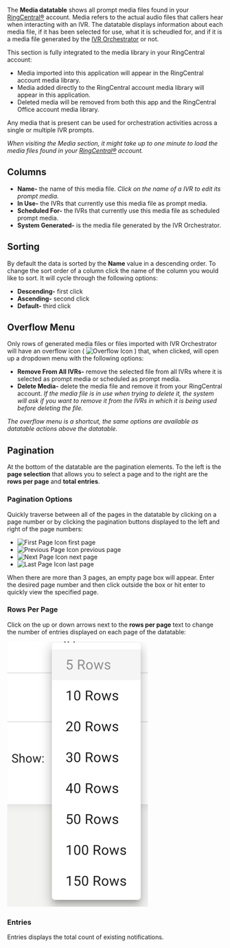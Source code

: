 The **Media datatable** shows all prompt media files found in your [RingCentral®](https://ringcentral.com) account. Media refers to the actual audio files that callers hear when interacting with an IVR. The datatable displays information about each media file, if it has been selected for use, what it is scheudled for, and if it is a media file generated by the [IVR Orchestrator](https://ivrorchestrator.ps.ringcentral.com) or not.

This section is fully integrated to the media library in your RingCentral account:

* Media imported into this application will appear in the RingCentral account media library.
* Media added directly to the RingCentral account media library will appear in this application.
* Deleted media will be removed from both this app and the RingCentral Office account media library.

Any media that is present can be used for orchestration activities across a single or multiple IVR prompts.

*When visiting the Media section, it might take up to one minute to load the media files found in your [RingCentral®](https://ringcentral.com) account.*

## Columns
* **Name-** the name of this media file. *Click on the name of a IVR to edit its prompt media.*
* **In Use-** the IVRs that currently use this media file as prompt media.
* **Scheduled For-** the IVRs that currently use this media file as scheduled prompt media.
* **System Generated-** is the media file generated by the IVR Orchestrator.

## Sorting
By default the data is sorted by the **Name** value in a descending order. To change the sort order of a column click the name of the column you would like to sort. It will cycle through the following options:

* **Descending-** first click
* **Ascending-** second click
* **Default-** third click

## Overflow Menu
Only rows of generated media files or files imported with IVR Orchestrator will have an overflow icon ( ![Overflow Icon](../assets/overflow-icon.svg "Overflow Icon") ) that, when clicked, will open up a dropdown menu with the following options:

* **Remove From All IVRs-** remove the selected file from all IVRs where it is selected as prompt media or scheduled as prompt media.
* **Delete Media-** delete the media file and remove it from your RingCentral account. *If the media file is in use when trying to delete it, the system will ask if you want to remove it from the IVRs in which it is being used before deleting the file.* 

*The overflow menu is a shortcut, the same options are available as datatable actions above the datatable.*

## Pagination
At the bottom of the datatable are the pagination elements. To the left is the **page selection** that allows you to select a page and to the right are the **rows per page** and **total entries**.

### Pagination Options
Quickly traverse between all of the pages in the datatable by clicking on a page number or by clicking the pagination buttons displayed to the left and right of the page numbers:

* ![First Page Icon](../assets/first-page-icon.svg "First Page Icon") first page
* ![Previous Page Icon](../assets/previous-page-icon.svg "Previous Page Icon") previous page
* ![Next Page Icon](../assets/next-page-icon.svg "Next Page Icon") next page
* ![Last Page Icon](../assets/last-page-icon.svg "Last Page Icon") last page

When there are more than 3 pages, an empty page box will appear. Enter the desired page number and then click outside the box or hit enter to quickly view the specified page.

### Rows Per Page
Click on the up or down arrows next to the **rows per page** text to change the number of entries displayed on each page of the datatable:

![Rows Per Page](../assets/rows-per-page.png "Rows Per Page")

### Entries
Entries displays the total count of existing notifications.